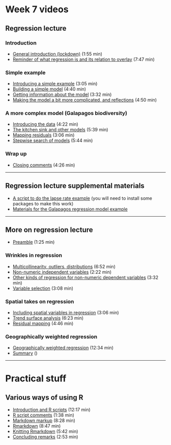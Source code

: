 # Week 7 videos
## Regression lecture
### Introduction
+ [General introduction (lockdown)](https://southosullivan.com/geog315/video/week-07-lecture-01/regression-01.mp4) (1:55 min)
+ [Reminder of what regression is and its relation to overlay](https://southosullivan.com/geog315/video/week-07-lecture-01/regression-02.mp4) (7:47 min)

### Simple example
+ [Introducing a simple example](https://southosullivan.com/geog315/video/week-07-lecture-01/regression-03.mp4) (3:05 min)
+ [Building a simple model](https://southosullivan.com/geog315/video/week-07-lecture-01/regression-04.mp4) (4:40 min)
+ [Getting information about the model](https://southosullivan.com/geog315/video/week-07-lecture-01/regression-05.mp4) (3:32 min)
+ [Making the model a bit more complicated, and reflections](https://southosullivan.com/geog315/video/week-07-lecture-01/regression-06.mp4) (4:50 min)

### A more complex model (Galapagos biodiversity)
+ [Introducing the data](https://southosullivan.com/geog315/video/week-07-lecture-01/regression-07.mp4) (4:22 min)
+ [The kitchen sink and other models](https://southosullivan.com/geog315/video/week-07-lecture-01/regression-08.mp4) (5:39 min)
+ [Mapping residuals](https://southosullivan.com/geog315/video/week-07-lecture-01/regression-09.mp4) (3:06 min)
+ [Stepwise search of models](https://southosullivan.com/geog315/video/week-07-lecture-01/regression-10.mp4) (5:44 min)

### Wrap up
+ [Closing comments](https://southosullivan.com/geog315/video/week-07-lecture-01/regression-11.mp4) (4:26 min)

---

## Regression lecture supplemental materials
+ [A script to do the lapse rate example](scripts/lapse-rate.R) (you will need to install some packages to make this work)
+ [Materials for the Galapagos regression model example](slides/example/galapagos.zip)

---

## More on regression lecture
+ [Preamble](https://southosullivan.com/geog315/video/week-07-lecture/more-on-regression-01.mp4) (1:25 min)

### Wrinkles in regression
+ [Multicollinearity, outliers, distributions](https://southosullivan.com/geog315/video/week-07-lecture/more-on-regression-02.mp4) (6:52 min)
+ [Non-numeric independent variables](https://southosullivan.com/geog315/video/week-07-lecture/more-on-regression-03.mp4) (2:22 min)
+ [Other kinds of regression for non-numeric dependent variables](https://southosullivan.com/geog315/video/week-07-lecture/more-on-regression-04.mp4) (3:32 min)
+ [Variable selection](https://southosullivan.com/geog315/video/week-07-lecture/more-on-regression-05.mp4) (3:08 min)

### Spatial takes on regression
+ [Including spatial variables in regression](https://southosullivan.com/geog315/video/week-07-lecture/more-on-regression-06.mp4) (3:06 min)
+ [Trend surface analysis](https://southosullivan.com/geog315/video/week-07-lecture/more-on-regression-07.mp4) (6:23 min)
+ [Residual mapping](https://southosullivan.com/geog315/video/week-07-lecture/more-on-regression-08.mp4) (4:46 min)

### Geographically weighted regression
+ [Geographically weighted regression](https://southosullivan.com/geog315/video/week-07-lecture/more-on-regression-09.mp4) (12:34 min)
+ [Summary](https://southosullivan.com/geog315/video/week-07-lecture/more-on-regression-10.mp4) ()

---

# Practical stuff
## Various ways of using R
+ [Introduction and R scripts](https://southosullivan.com/geog315/video/week-07-lab/geog315-week07-01-intro-and-R-scripts.mp4) (12:17 min)
+ [R script comments](https://southosullivan.com/geog315/video/week-07-lab/geog315-week07-02-R-script-comments.mp4) (1:38 min)
+ [Markdown markup](https://southosullivan.com/geog315/video/week-07-lab/geog315-week07-03-markdown.mp4) (8:28 min)
+ [Rmarkdown](https://southosullivan.com/geog315/video/week-07-lab/geog315-week07-04-rmarkdown.mp4) (8:47 min)
+ [Knitting Rmarkdown](https://southosullivan.com/geog315/video/week-07-lab/geog315-week07-05-knitting-rmarkdown.mp4) (5:42 min)
+ [Concluding remarks](https://southosullivan.com/geog315/video/week-07-lab/geog315-week07-06-wrapup.mp4) (2:53 min)
